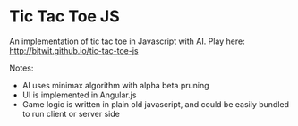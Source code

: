 # Tic Tac Toe JS

An implementation of tic tac toe in Javascript with AI.
Play here: http://bitwit.github.io/tic-tac-toe-js

Notes:
- AI uses minimax algorithm with alpha beta pruning
- UI is implemented in Angular.js
- Game logic is written in plain old javascript, and could be easily bundled to run client or server side
